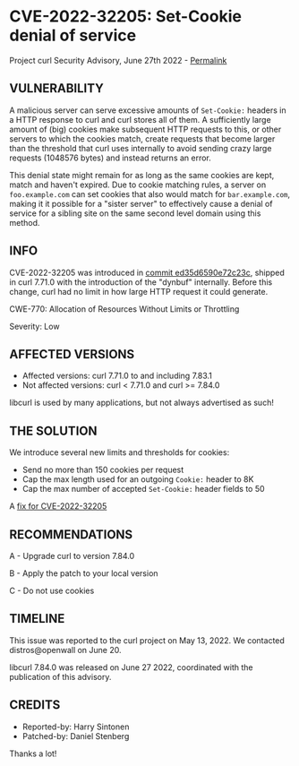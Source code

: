 CVE-2022-32205: Set-Cookie denial of service
============================================

Project curl Security Advisory, June 27th 2022 -
[Permalink](https://curl.se/docs/CVE-2022-32205.html)

VULNERABILITY
-------------

A malicious server can serve excessive amounts of `Set-Cookie:` headers in a
HTTP response to curl and curl stores all of them. A sufficiently large amount
of (big) cookies make subsequent HTTP requests to this, or other servers to
which the cookies match, create requests that become larger than the threshold
that curl uses internally to avoid sending crazy large requests (1048576
bytes) and instead returns an error.

This denial state might remain for as long as the same cookies are kept, match
and haven't expired. Due to cookie matching rules, a server on
`foo.example.com` can set cookies that also would match for `bar.example.com`,
making it it possible for a "sister server" to effectively cause a denial of
service for a sibling site on the same second level domain using this method.

INFO
----

CVE-2022-32205 was introduced in [commit
ed35d6590e72c23c](https://github.com/curl/curl/commit/ed35d6590e72c23c),
shipped in curl 7.71.0 with the introduction of the "dynbuf"
internally. Before this change, curl had no limit in how large HTTP request it
could generate.

CWE-770: Allocation of Resources Without Limits or Throttling

Severity: Low

AFFECTED VERSIONS
-----------------

- Affected versions: curl 7.71.0 to and including 7.83.1
- Not affected versions: curl < 7.71.0 and curl >= 7.84.0

libcurl is used by many applications, but not always advertised as such!

THE SOLUTION
------------

We introduce several new limits and thresholds for cookies:

- Send no more than 150 cookies per request
- Cap the max length used for an outgoing `Cookie:` header to 8K
- Cap the max number of accepted `Set-Cookie:` header fields to 50

A [fix for CVE-2022-32205](https://github.com/curl/curl/commit/48d7064a49148f0394)

RECOMMENDATIONS
--------------

 A - Upgrade curl to version 7.84.0

 B - Apply the patch to your local version
 
 C - Do not use cookies
 
TIMELINE
--------

This issue was reported to the curl project on May 13, 2022. We contacted
distros@openwall on June 20.

libcurl 7.84.0 was released on June 27 2022, coordinated with the publication
of this advisory.

CREDITS
-------

- Reported-by: Harry Sintonen
- Patched-by: Daniel Stenberg

Thanks a lot!
